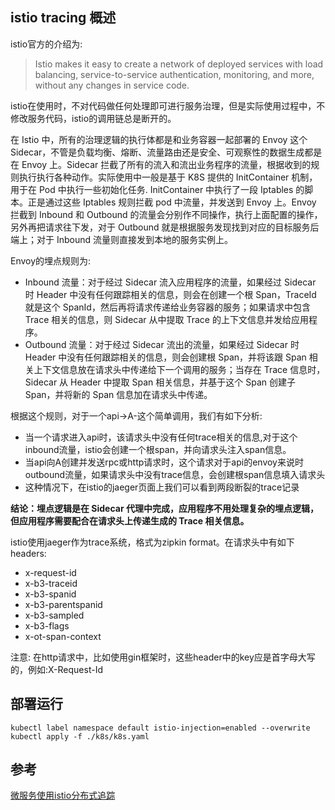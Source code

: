 ## istio tracing 概述

istio官方的介绍为:
> Istio makes it easy to create a network of deployed services with load balancing, service-to-service authentication, monitoring, and more, without any changes in service code.

istio在使用时，不对代码做任何处理即可进行服务治理，但是实际使用过程中，不修改服务代码，istio的调用链总是断开的。

在 Istio 中，所有的治理逻辑的执行体都是和业务容器一起部署的 Envoy 这个 Sidecar，不管是负载均衡、熔断、流量路由还是安全、可观察性的数据生成都是在 Envoy 上。Sidecar 拦截了所有的流入和流出业务程序的流量，根据收到的规则执行执行各种动作。实际使用中一般是基于 K8S 提供的 InitContainer 机制，用于在 Pod 中执行一些初始化任务. InitContainer 中执行了一段 Iptables 的脚本。正是通过这些 Iptables 规则拦截 pod 中流量，并发送到 Envoy 上。Envoy 拦截到 Inbound 和 Outbound 的流量会分别作不同操作，执行上面配置的操作，另外再把请求往下发，对于 Outbound 就是根据服务发现找到对应的目标服务后端上；对于 Inbound 流量则直接发到本地的服务实例上。

Envoy的埋点规则为:
- Inbound 流量：对于经过 Sidecar 流入应用程序的流量，如果经过 Sidecar 时 Header 中没有任何跟踪相关的信息，则会在创建一个根 Span，TraceId 就是这个 SpanId，然后再将请求传递给业务容器的服务；如果请求中包含 Trace 相关的信息，则 Sidecar 从中提取 Trace 的上下文信息并发给应用程序。
- Outbound 流量：对于经过 Sidecar 流出的流量，如果经过 Sidecar 时 Header 中没有任何跟踪相关的信息，则会创建根 Span，并将该跟 Span 相关上下文信息放在请求头中传递给下一个调用的服务；当存在 Trace 信息时，Sidecar 从 Header 中提取 Span 相关信息，并基于这个 Span 创建子 Span，并将新的 Span 信息加在请求头中传递。

根据这个规则，对于一个api->A-这个简单调用，我们有如下分析:
- 当一个请求进入api时，该请求头中没有任何trace相关的信息,对于这个inbound流量，istio会创建一个根span，并向请求头注入span信息。
- 当api向A创建并发送rpc或http请求时，这个请求对于api的envoy来说时outbound流量，如果请求头中没有trace信息，会创建根span信息填入请求头
- 这种情况下，在istio的jaeger页面上我们可以看到两段断裂的trace记录

**结论：埋点逻辑是在 Sidecar 代理中完成，应用程序不用处理复杂的埋点逻辑，但应用程序需要配合在请求头上传递生成的 Trace 相关信息。**

istio使用jaeger作为trace系统，格式为zipkin format。在请求头中有如下headers:

- x-request-id
- x-b3-traceid
- x-b3-spanid
- x-b3-parentspanid
- x-b3-sampled
- x-b3-flags
- x-ot-span-context

注意: 在http请求中，比如使用gin框架时，这些header中的key应是首字母大写的，例如:X-Request-Id

## 部署运行

```shell
kubectl label namespace default istio-injection=enabled --overwrite
kubectl apply -f ./k8s/k8s.yaml
```


## 参考

[微服务使用istio分布式追踪](https://hanamichi.wiki/posts/go-micro-istio/)